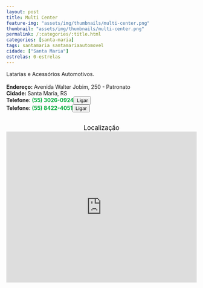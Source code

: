 ```yaml
---
layout: post
title: Multi Center
feature-img: "assets/img/thumbnails/multi-center.png"
thumbnail: "assets/img/thumbnails/multi-center.png"
permalink: /:categories/:title.html
categories: [santa-maria]
tags: santamaria santamariaautomovel
cidade: ["Santa Maria"]
estrelas: 0-estrelas
---	
```

Latarias e Acessórios Automotivos.<!-- more --><br />
<br/>
<b>Endereço: </b>Avenida Walter Jobim, 250 - Patronato<br />
<b>Cidade: </b>Santa Maria, RS<br />
<b>Telefone: <span style="color: #00ab3a;">(55) 3026-0924</span><a href="tel:5530260924"><button class="ligar">Ligar</button></a></b><br />
<b>Telefone: <span style="color: #00ab3a;">(55) 8422-4051</span><a href="tel:5584224051"><button class="ligar">Ligar</button></a></b><br />
<br />
<div style="font-size: larger; text-align: center;">
Localização</div>
<iframe src="https://www.google.com/maps/embed?pb=!1m18!1m12!1m3!1d3465.6674832941794!2d-53.83300908530418!3d-29.700418722319803!2m3!1f0!2f0!3f0!3m2!1i1024!2i768!4f13.1!3m3!1m2!1s0x9503cc9bbec7fac7%3A0x3121c681646b7dfc!2sAv.+Gov.+Walter+Jobim%2C+250+-+Patronato%2C+Santa+Maria+-+RS!5e0!3m2!1spt-BR!2sbr!4v1524284899635" width="100%" height="400" frameborder="0" style="border:0" allowfullscreen></iframe>
